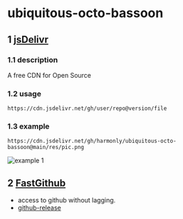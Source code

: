 # ubiquitous-octo-bassoon
## 1 [jsDelivr](https://www.jsdelivr.com/?docs=gh)
### 1.1 description
A free CDN for Open Source
### 1.2 usage
```
https://cdn.jsdelivr.net/gh/user/repo@version/file
```
### 1.3 example
```
https://cdn.jsdelivr.net/gh/harmonly/ubiquitous-octo-bassoon@main/res/pic.png
```
![example 1](https://cdn.jsdelivr.net/gh/harmonly/ubiquitous-octo-bassoon@main/res/pic.png)

## 2 [FastGithub](https://github.com/dotnetcore/FastGithub)
* access to github without lagging.
* [github-release](https://github.com/dotnetcore/FastGithub/releases)
